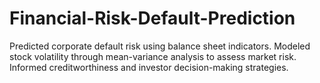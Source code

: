 # Financial-Risk-Default-Prediction
Predicted corporate default risk using balance sheet indicators. Modeled stock volatility through mean-variance analysis to assess market risk. Informed creditworthiness and investor decision-making strategies.
